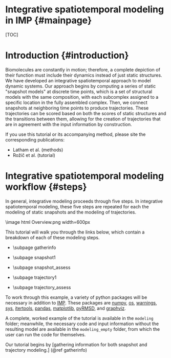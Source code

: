 Integrative spatiotemporal modeling in IMP {#mainpage}
====================================

[TOC]

# Introduction {#introduction}

Biomolecules are constantly in motion; therefore, a complete depiction of their function must include their dynamics instead of just static structures.
We have developed an integrative spatiotemporal approach to model dynamic systems.
Our approach begins by computing a series of static "snapshot models" at discrete time points, which is a set of structural models with the same composition, with each subcomplex assigned to a specific location in the fully assembled complex.
Then, we connect snapshots at neighboring time points to produce trajectories. These trajectories can be scored based on both the scores of static structures and the transitions between them, allowing for the creation of trajectories that are in agreement with the input information by construction.

If you use this tutorial or its accompanying method, please site the corresponding publications:

- Latham et al. (methods)
- Rožič et al. (tutorial)

# Integrative spatiotemporal modeling workflow {#steps}

In general, integrative modeling proceeds through five steps. In integrative spatiotemporal modeling, these five steps are repeated for each the modeling of static snapshots and the modeling of trajectories.

\image html Overview.png width=600px

This tutorial will walk you through the links below, which contain a breakdown of each of these modeling steps.

- \subpage gatherinfo

- \subpage snapshot1

- \subpage snapshot_assess

- \subpage trajectory1

- \subpage trajectory_assess

To work through this example, a variety of python packages will be necessary in addition to [IMP](https://integrativemodeling.org/). These packages are [numpy](https://numpy.org/), [os](https://docs.python.org/3/library/os.html), [warnings](https://docs.python.org/3/library/warnings.html), [sys](https://docs.python.org/3/library/sys.html), [itertools](https://docs.python.org/3/library/itertools.html), [pandas](https://pandas.pydata.org/), [matplotlib](https://matplotlib.org/), [pyRMSD](https://pypi.org/project/pyRMSD/), and [graphviz](https://graphviz.org/).

A complete, worked example of the tutorial is available in the `modeling` folder; meanwhile, the necessary code and input information without the resulting model are available in the `modeling_empty` folder, from which the user can run the code for themselves.

Our tutorial begins by [gathering information for both snapshot and trajectory modeling.] (@ref gatherinfo)
